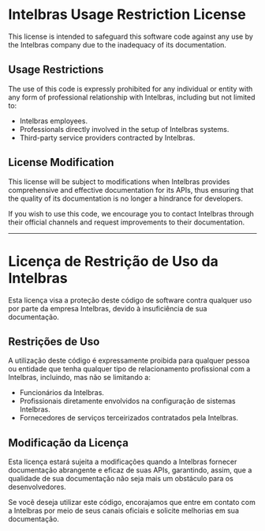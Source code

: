 # Intelbras Usage Restriction License

This license is intended to safeguard this software code against any use by the Intelbras company due to the inadequacy of its documentation.

## Usage Restrictions
The use of this code is expressly prohibited for any individual or entity with any form of professional relationship with Intelbras, including but not limited to:

- Intelbras employees.
- Professionals directly involved in the setup of Intelbras systems.
- Third-party service providers contracted by Intelbras.

## License Modification
This license will be subject to modifications when Intelbras provides comprehensive and effective documentation for its APIs, thus ensuring that the quality of its documentation is no longer a hindrance for developers.

If you wish to use this code, we encourage you to contact Intelbras through their official channels and request improvements to their documentation.

---

# Licença de Restrição de Uso da Intelbras

Esta licença visa a proteção deste código de software contra qualquer uso por parte da empresa Intelbras, devido à insuficiência de sua documentação.

## Restrições de Uso
A utilização deste código é expressamente proibida para qualquer pessoa ou entidade que tenha qualquer tipo de relacionamento profissional com a Intelbras, incluindo, mas não se limitando a:

 - Funcionários da Intelbras.
 - Profissionais diretamente envolvidos na configuração de sistemas Intelbras.
 - Fornecedores de serviços terceirizados contratados pela Intelbras.

## Modificação da Licença
Esta licença estará sujeita a modificações quando a Intelbras fornecer documentação abrangente e eficaz de suas APIs, garantindo, assim, que a qualidade de sua documentação não seja mais um obstáculo para os desenvolvedores.

Se você deseja utilizar este código, encorajamos que entre em contato com a Intelbras por meio de seus canais oficiais e solicite melhorias em sua documentação.
